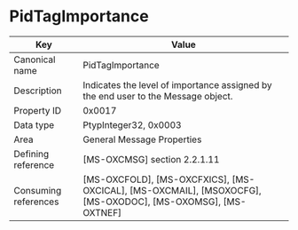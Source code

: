 # PidTagImportance

| Key | Value |
|---|---|
| Canonical name | PidTagImportance |
| Description | Indicates the level of importance assigned by the end user to the Message object. |
| Property ID | 0x0017 |
| Data type | PtypInteger32, 0x0003 |
| Area | General Message Properties |
| Defining reference | [MS-OXCMSG] section 2.2.1.11 |
| Consuming references | [MS-OXCFOLD], [MS-OXCFXICS], [MS-OXCICAL], [MS-OXCMAIL], [MSOXOCFG], [MS-OXODOC], [MS-OXOMSG], [MS-OXTNEF] |
